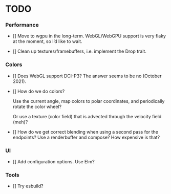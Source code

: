 # TODO

### Performance

- [] Move to wgpu in the long-term. WebGL/WebGPU support is very flaky at the
  moment, so I’d like to wait.

- [] Clean up textures/framebuffers, i.e. implement the Drop trait.

### Colors

- [] Does WebGL support DCI-P3? The answer seems to be no (October 2021).

- [] How do we do colors?

  Use the current angle, map colors to polar coordinates, and periodically
  rotate the color wheel?

  Or use a texture (color field) that is advected through the velocity field
  (meh)?

- [] How do we get correct blending when using a second pass for the endpoints?
  Use a renderbuffer and compose? How expensive is that?

### UI

- [] Add configuration options. Use Elm?

### Tools

- [] Try esbuild?
